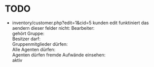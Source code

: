 # TODO

- inventory/customer.php?edit=1&cid=5 kunden edit funktiniert das aendern dieser felder nicht:
        Bearbeiter: 	
        gehört Gruppe: 	
        Besitzer darf: 	
        Gruppenmitglieder dürfen: 	
        Alle Agenten dürfen: 	
        Agenten dürfen fremde Aufwände einsehen: 	
        aktiv